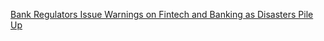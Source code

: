 
[Bank Regulators Issue Warnings on Fintech and Banking as Disasters Pile Up](https://wallstreetonparade.com/2024/07/federal-bank-regulators-issue-warnings-on-fintech-and-banking-as-disasters-pile-up/)
